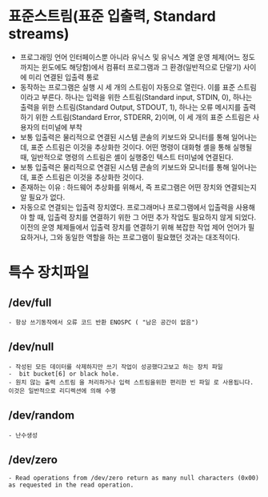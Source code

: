 # 표준스트림(표준 입출력, Standard streams)
  -  프로그래밍 언어 인터페이스뿐 아니라 유닉스 및 유닉스 계열 운영 체제(어느 정도까지는 윈도에도 해당함)에서 컴퓨터 프로그램과 그 환경(일반적으로 단말기) 사이에 미리 연결된 입출력 통로
  - 동작하는 프로그램은 실행 시 세 개의 스트림이 자동으로 열린다. 이를 표준 스트림이라고 부른다. 하나는 입력을 위한 스트림(Standard input, STDIN, 0), 하나는 출력을 위한 스트림(Standard Output, STDOUT, 1), 하나는 오류 메시지를 출력하기 위한 스트림(Standard Error, STDERR, 2)이며, 이 세 개의 표준 스트림은 사용자의 터미널에 부착
  - 보통 입출력은 물리적으로 연결된 시스템 콘솔의 키보드와 모니터를 통해 일어나는데, 표준 스트림은 이것을 추상화한 것이다. 어떤 명령이 대화형 셸을 통해 실행될 때, 일반적으로 명령의 스트림은 셸이 실행중인 텍스트 터미널에 연결된다.
  - 보통 입출력은 물리적으로 연결된 시스템 콘솔의 키보드와 모니터를 통해 일어나는데, 표준 스트림은 이것을 추상화한 것이다.
  - 존재하는 이유 : 하드웨어 추상화를 위해서, 즉 프로그램은 어떤 장치와 연결되는지 알 필요가 없다. 
  - 자동으로 연결되는 입출력 장치였다. 프로그래머나 프로그램에서 입출력을 사용해야 할 때, 입출력 장치를 연결하기 위한 그 어떤 추가 작업도 필요하지 않게 되었다. 이전의 운영 체제들에서 입출력 장치를 연결하기 위해 복잡한 작업 제어 언어가 필요하거나, 그와 동일한 역할을 하는 프로그램이 필요했던 것과는 대조적이다.
# 특수 장치파일  
  ## /dev/full
    - 항상 쓰기동작에서 오류 코드 반환 ENOSPC ( "남은 공간이 없음")
  ## /dev/null
    - 작성된 모든 데이터를 삭제하지만 쓰기 작업이 성공했다고보고 하는 장치 파일
    -  bit bucket[6] or black hole.
    - 원치 않는 출력 스트림 을 처리하거나 입력 스트림을위한 편리한 빈 파일 로 사용됩니다. 이것은 일반적으로 리디렉션에 의해 수행
  ## /dev/random
    - 난수생성
  ## /dev/zero
    - Read operations from /dev/zero return as many null characters (0x00) as requested in the read operation.
